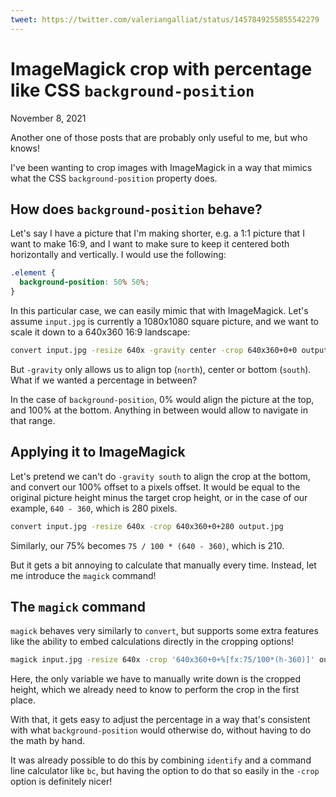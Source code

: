 ```yaml
---
tweet: https://twitter.com/valeriangalliat/status/1457849255855542279
---
```


# ImageMagick crop with percentage like CSS `background-position`
November 8, 2021

Another one of those posts that are probably only useful to me, but who
knows!

I've been wanting to crop images with ImageMagick in a way that mimics
what the CSS `background-position` property does.

## How does `background-position` behave?

Let's say I have a picture that I'm making shorter, e.g. a 1:1 picture
that I want to make 16:9, and I want to make sure to keep it centered
both horizontally and vertically. I would use the following:

```css
.element {
  background-position: 50% 50%;
}
```

In this particular case, we can easily mimic that with ImageMagick.
Let's assume `input.jpg` is currently a 1080x1080 square picture, and we
want to scale it down to a 640x360 16:9 landscape:

```sh
convert input.jpg -resize 640x -gravity center -crop 640x360+0+0 output.jpg
```

But `-gravity` only allows us to align top (`north`), center or bottom
(`south`). What if we wanted a percentage in between?

In the case of `background-position`, 0% would align the picture at the
top, and 100% at the bottom. Anything in between would allow to navigate
in that range.

## Applying it to ImageMagick

Let's pretend we can't do `-gravity south` to align the crop at the bottom,
and convert our 100% offset to a pixels offset. It would be equal to the
original picture height minus the target crop height, or in the case of
our example, `640 - 360`, which is 280 pixels.

```sh
convert input.jpg -resize 640x -crop 640x360+0+280 output.jpg
```

Similarly, our 75% becomes `75 / 100 * (640 - 360)`, which is 210.

But it gets a bit annoying to calculate that manually every time.
Instead, let me introduce the `magick` command!

## The `magick` command

`magick` behaves very similarly to `convert`, but supports some extra
features like the ability to embed calculations directly in the cropping
options!

```sh
magick input.jpg -resize 640x -crop '640x360+0+%[fx:75/100*(h-360)]' output.jpg
```

Here, the only variable we have to manually write down is the cropped
height, which we already need to know to perform the crop in the first
place.

With that, it gets easy to adjust the percentage in a way that's
consistent with what `background-position` would otherwise do, without
having to do the math by hand.

It was already possible to do this by combining `identify` and a command
line calculator like `bc`, but having the option to do that so easily in
the `-crop` option is definitely nicer!
